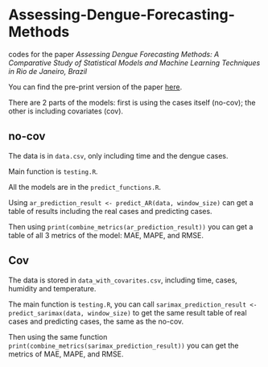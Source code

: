 # Assessing-Dengue-Forecasting-Methods
codes for the paper *Assessing Dengue Forecasting Methods: A Comparative Study of Statistical Models and Machine Learning Techniques in Rio de Janeiro, Brazil* 


You can find the pre-print version of the paper [here]( https://medrxiv.org/cgi/content/short/2024.06.12.24308827v1).


There are 2 parts of the models: first is using the cases itself (no-cov); the other is including covariates (cov).

## no-cov

The data is in `data.csv`, only including time and the dengue cases.

Main function is `testing.R`.

All the models are in the `predict_functions.R`.

Using `ar_prediction_result <- predict_AR(data, window_size)` can get a table of results including the real cases and predicting cases.

Then using `print(combine_metrics(ar_prediction_result))` you can get a table of all 3 metrics of the model: MAE, MAPE, and RMSE.



## Cov

The data is stored in `data_with_covarites.csv`, including time, cases, humidity and temperature.

The main function is `testing.R`, you can call `sarimax_prediction_result <- predict_sarimax(data, window_size)` to get the same result table of  real cases and predicting cases, the same as the no-cov.

Then using the same function `print(combine_metrics(sarimax_prediction_result))` you can get the metrics of MAE, MAPE, and RMSE.

